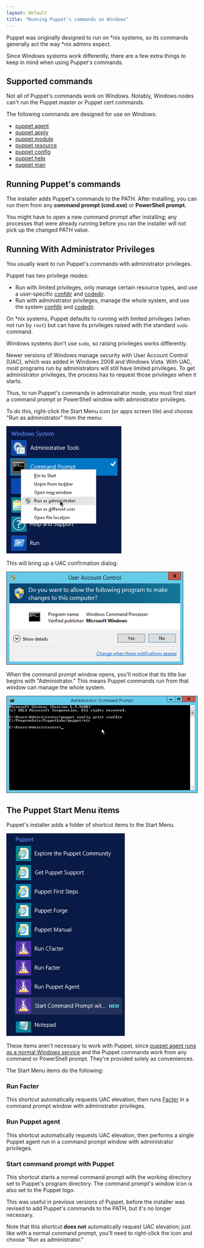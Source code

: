 ```yaml
---
layout: default
title: "Running Puppet's commands on Windows"
---
```


[confdir]: ./dirs_confdir.html
[codedir]: ./dirs_codedir.html
[agent_service]: ./services_agent_windows.html
[facter]: {{facter}}
[puppet agent]: ./man/agent.html
[puppet apply]: ./man/apply.html
[puppet module]: ./man/module.html
[puppet resource]: ./man/resource.html
[puppet config]: ./man/config.html
[puppet help]: ./man/help.html
[puppet man]: ./man/man.html


Puppet was originally designed to run on \*nix systems, so its commands generally act the way \*nix admins expect.

Since Windows systems work differently, there are a few extra things to keep in mind when using Puppet's commands.

## Supported commands

Not all of Puppet's commands work on Windows. Notably, Windows nodes can't run the Puppet master or Puppet cert commands.

The following commands are designed for use on Windows:

- [puppet agent][]
- [puppet apply][]
- [puppet module][]
- [puppet resource][]
- [puppet config][]
- [puppet help][]
- [puppet man][]

## Running Puppet's commands

The installer adds Puppet's commands to the PATH. After installing, you can run them from any **command prompt (cmd.exe)** or **PowerShell prompt.**

You might have to open a new command prompt after installing; any processes that were already running before you ran the installer will not pick up the changed PATH value.

## Running With Administrator Privileges

[uac]: ./images/uac.png
[rightclick]: ./images/run_as_admin.png
[admin_prompt]: ./images/windows_administrator_prompt.png

You usually want to run Puppet's commands with administrator privileges.

Puppet has two privilege modes:

* Run with limited privileges, only manage certain resource types, and use a user-specific [confdir][] and [codedir][].
* Run with administrator privileges, manage the whole system, and use the system [confdir][] and [codedir][].

On \*nix systems, Puppet defaults to running with limited privileges (when not run by `root`) but can have its privileges raised with the standard `sudo` command.

Windows systems don't use `sudo`, so raising privileges works differently.

Newer versions of Windows manage security with User Account Control (UAC), which was added in Windows 2008 and Windows Vista. With UAC, most programs run by administrators will still have limited privileges. To get administrator privileges, the process has to request those privileges when it starts.

Thus, to run Puppet's commands in administrator mode, you must first start a command prompt or PowerShell window with administrator privileges.

To do this, right-click the Start Menu icon (or apps screen tile) and choose "Run as administrator" from the menu:

![The right click menu, with run as administrator highlighted][rightclick]

This will bring up a UAC confirmation dialog:

![UAC dialog][uac]

When the command prompt window opens, you'll notice that its title bar begins with "Administrator." This means Puppet commands run from that window can manage the whole system.

![A command prompt with Administrator in the title bar][admin_prompt]


## The Puppet Start Menu items

[start_menu]: ./images/start_menu.png

Puppet's installer adds a folder of shortcut items to the Start Menu.

![Puppet's Start Menu items][start_menu]

These items aren't necessary to work with Puppet, since [puppet agent runs as a normal Windows service][agent_service] and the Puppet commands work from any command or PowerShell prompt. They're provided solely as conveniences.

The Start Menu items do the following:

### Run Facter

This shortcut automatically requests UAC elevation, then runs [Facter][] in a command prompt window with administrator privileges.


### Run Puppet agent

This shortcut automatically requests UAC elevation, then performs a single Puppet agent run in a command prompt window with administrator privileges.

### Start command prompt with Puppet

This shortcut starts a normal command prompt with the working directory set to Puppet's program directory. The command prompt's window icon is also set to the Puppet logo.

This was useful in previous versions of Puppet, before the installer was revised to add Puppet's commands to the PATH, but it's no longer necessary.

Note that this shortcut **does not** automatically request UAC elevation; just like with a normal command prompt, you'll need to right-click the icon and choose "Run as administrator."


